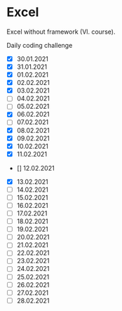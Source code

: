 # Excel

Excel without framework (Vl. course).

Daily coding challenge

- [x] 30.01.2021
- [x] 31.01.2021
- [x] 01.02.2021
- [x] 02.02.2021
- [x] 03.02.2021
- [ ] 04.02.2021
- [ ] 05.02.2021
- [x] 06.02.2021
- [ ] 07.02.2021
- [x] 08.02.2021
- [x] 09.02.2021
- [x] 10.02.2021
- [x] 11.02.2021
- [] 12.02.2021
- [x] 13.02.2021
- [ ] 14.02.2021
- [ ] 15.02.2021
- [ ] 16.02.2021
- [ ] 17.02.2021
- [ ] 18.02.2021
- [ ] 19.02.2021
- [ ] 20.02.2021
- [ ] 21.02.2021
- [ ] 22.02.2021
- [ ] 23.02.2021
- [ ] 24.02.2021
- [ ] 25.02.2021
- [ ] 26.02.2021
- [ ] 27.02.2021
- [ ] 28.02.2021
